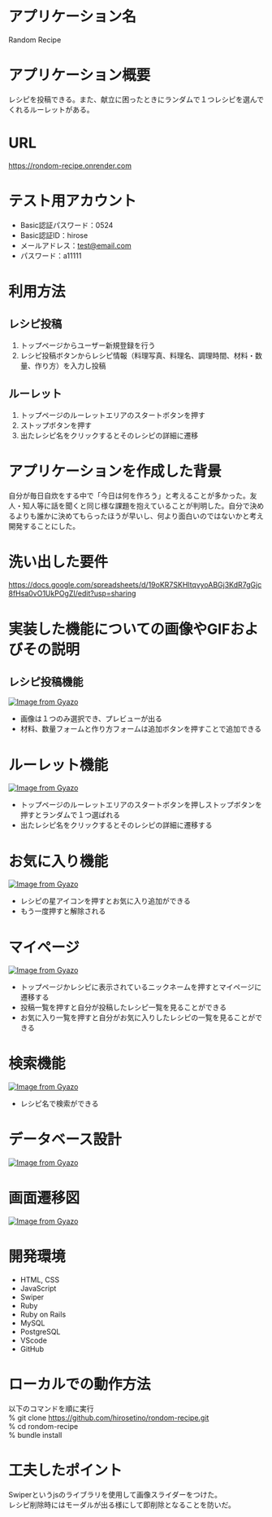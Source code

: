 # アプリケーション名
Random Recipe


# アプリケーション概要
レシピを投稿できる。また、献立に困ったときにランダムで１つレシピを選んでくれるルーレットがある。


# URL
https://rondom-recipe.onrender.com


# テスト用アカウント
* Basic認証パスワード：0524
* Basic認証ID：hirose
* メールアドレス：test@email.com
* パスワード：a11111


# 利用方法
## レシピ投稿
1. トップページからユーザー新規登録を行う
2. レシピ投稿ボタンからレシピ情報（料理写真、料理名、調理時間、材料・数量、作り方）を入力し投稿

## ルーレット
1. トップページのルーレットエリアのスタートボタンを押す
2. ストップボタンを押す
3. 出たレシピ名をクリックするとそのレシピの詳細に遷移


# アプリケーションを作成した背景
自分が毎日自炊をする中で「今日は何を作ろう」と考えることが多かった。友人・知人等に話を聞くと同じ様な課題を抱えていることが判明した。自分で決めるよりも誰かに決めてもらったほうが早いし、何より面白いのではないかと考え開発することにした。


# 洗い出した要件
https://docs.google.com/spreadsheets/d/19oKR7SKHltqvyoABGj3KdR7gGjc8fHsa0vO1UkPOgZI/edit?usp=sharing


# 実装した機能についての画像やGIFおよびその説明
## レシピ投稿機能
[![Image from Gyazo](https://i.gyazo.com/b29a4d0dc1e2833ac35821d72edd4bf4.gif)](https://gyazo.com/b29a4d0dc1e2833ac35821d72edd4bf4)
* 画像は１つのみ選択でき、プレビューが出る
* 材料、数量フォームと作り方フォームは追加ボタンを押すことで追加できる

# ルーレット機能
[![Image from Gyazo](https://i.gyazo.com/67402ce384d8695ca8413adb77426e1f.gif)](https://gyazo.com/67402ce384d8695ca8413adb77426e1f)
* トップページのルーレットエリアのスタートボタンを押しストップボタンを押すとランダムで１つ選ばれる
* 出たレシピ名をクリックするとそのレシピの詳細に遷移する

# お気に入り機能
[![Image from Gyazo](https://i.gyazo.com/e3978cb89e5e10f353296b6233841cd5.gif)](https://gyazo.com/e3978cb89e5e10f353296b6233841cd5)
* レシピの星アイコンを押すとお気に入り追加ができる
* もう一度押すと解除される

# マイページ
[![Image from Gyazo](https://i.gyazo.com/4c10a09b05cad1112a996dc7e1514175.gif)](https://gyazo.com/4c10a09b05cad1112a996dc7e1514175)
* トップページかレシピに表示されているニックネームを押すとマイページに遷移する
* 投稿一覧を押すと自分が投稿したレシピ一覧を見ることができる
* お気に入り一覧を押すと自分がお気に入りしたレシピの一覧を見ることができる

# 検索機能
[![Image from Gyazo](https://i.gyazo.com/5eb047785b4505a32b401c6924a9f732.gif)](https://gyazo.com/5eb047785b4505a32b401c6924a9f732)
* レシピ名で検索ができる


# データベース設計
[![Image from Gyazo](https://i.gyazo.com/20851beda0895217a41ba8408b07a8e0.png)](https://gyazo.com/20851beda0895217a41ba8408b07a8e0)


# 画面遷移図
[![Image from Gyazo](https://i.gyazo.com/e8bb3042b8e00c0debea060abedb6583.png)](https://gyazo.com/e8bb3042b8e00c0debea060abedb6583)


# 開発環境
* HTML, CSS
* JavaScript
* Swiper
* Ruby
* Ruby on Rails
* MySQL
* PostgreSQL
* VScode
* GitHub


# ローカルでの動作方法
以下のコマンドを順に実行  
% git clone https://github.com/hirosetino/rondom-recipe.git  
% cd rondom-recipe  
% bundle install


# 工夫したポイント
Swiperというjsのライブラリを使用して画像スライダーをつけた。  
レシピ削除時にはモーダルが出る様にして即削除となることを防いだ。